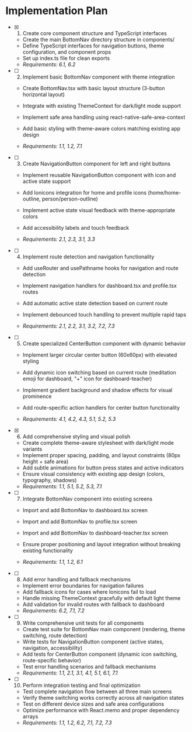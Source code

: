 # Implementation Plan

- [x] 1. Create core component structure and TypeScript interfaces


  - Create the main BottomNav directory structure in components/
  - Define TypeScript interfaces for navigation buttons, theme configuration, and component props
  - Set up index.ts file for clean exports
  - _Requirements: 6.1, 6.2_



- [ ] 2. Implement basic BottomNav component with theme integration
  - Create BottomNav.tsx with basic layout structure (3-button horizontal layout)
  - Integrate with existing ThemeContext for dark/light mode support
  - Implement safe area handling using react-native-safe-area-context


  - Add basic styling with theme-aware colors matching existing app design
  - _Requirements: 1.1, 1.2, 7.1_

- [ ] 3. Create NavigationButton component for left and right buttons
  - Implement reusable NavigationButton component with icon and active state support


  - Add Ionicons integration for home and profile icons (home/home-outline, person/person-outline)
  - Implement active state visual feedback with theme-appropriate colors
  - Add accessibility labels and touch feedback
  - _Requirements: 2.1, 2.3, 3.1, 3.3_



- [ ] 4. Implement route detection and navigation functionality
  - Add useRouter and usePathname hooks for navigation and route detection
  - Implement navigation handlers for dashboard.tsx and profile.tsx routes
  - Add automatic active state detection based on current route
  - Implement debounced touch handling to prevent multiple rapid taps


  - _Requirements: 2.1, 2.2, 3.1, 3.2, 7.2, 7.3_

- [ ] 5. Create specialized CenterButton component with dynamic behavior
  - Implement larger circular center button (60x60px) with elevated styling
  - Add dynamic icon switching based on current route (meditation emoji for dashboard, "+" icon for dashboard-teacher)


  - Implement gradient background and shadow effects for visual prominence
  - Add route-specific action handlers for center button functionality
  - _Requirements: 4.1, 4.2, 4.3, 5.1, 5.2, 5.3_

- [x] 6. Add comprehensive styling and visual polish


  - Create complete theme-aware stylesheet with dark/light mode variants
  - Implement proper spacing, padding, and layout constraints (80px height + safe area)
  - Add subtle animations for button press states and active indicators
  - Ensure visual consistency with existing app design (colors, typography, shadows)
  - _Requirements: 1.1, 5.1, 5.2, 5.3, 7.1_



- [ ] 7. Integrate BottomNav component into existing screens
  - Import and add BottomNav to dashboard.tsx screen
  - Import and add BottomNav to profile.tsx screen  
  - Import and add BottomNav to dashboard-teacher.tsx screen



  - Ensure proper positioning and layout integration without breaking existing functionality
  - _Requirements: 1.1, 1.2, 6.1_

- [ ] 8. Add error handling and fallback mechanisms
  - Implement error boundaries for navigation failures
  - Add fallback icons for cases where Ionicons fail to load
  - Handle missing ThemeContext gracefully with default light theme
  - Add validation for invalid routes with fallback to dashboard
  - _Requirements: 6.2, 7.1, 7.2_

- [ ] 9. Write comprehensive unit tests for all components
  - Create test suite for BottomNav main component (rendering, theme switching, route detection)
  - Write tests for NavigationButton component (active states, navigation, accessibility)
  - Add tests for CenterButton component (dynamic icon switching, route-specific behavior)
  - Test error handling scenarios and fallback mechanisms
  - _Requirements: 1.1, 2.1, 3.1, 4.1, 5.1, 6.1, 7.1_

- [ ] 10. Perform integration testing and final optimization
  - Test complete navigation flow between all three main screens
  - Verify theme switching works correctly across all navigation states
  - Test on different device sizes and safe area configurations
  - Optimize performance with React.memo and proper dependency arrays
  - _Requirements: 1.1, 1.2, 6.2, 7.1, 7.2, 7.3_